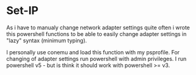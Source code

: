 # Set-IP

As i have to manualy change network adapter settings quite often i wrote this powershell functions to be able to easily change adapter settings in "lazy" syntax (minimum typing).

I personally use conemu and load this function with my psprofile. For changing of adapter settings run powershell with admin privileges.
I run powershell v5 - but is think it should work with powershell >= v3.

